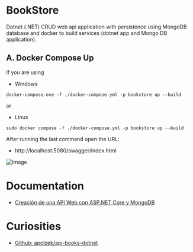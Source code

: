 # BookStore
Dotnet (.NET) CRUD web api application with persistence using MongoDB database and docker to build services (dotnet app and Mongo DB application).

## A. Docker Compose Up 

If you are using 

- Windows

```
docker-compose.exe -f ./docker-compose.yml -p bookstore up --build
```
or 

- Linux

```
sudo docker compose -f ./docker-compose.yml -p bookstore up --build
```
After running the last command open the URL:

- http://localhost:5080/swagger/index.html

![image](https://user-images.githubusercontent.com/53972851/215342264-888c2881-2848-442f-b10a-ae0d8fbf3af6.png)


# Documentation
- [Creación de una API Web con ASP.NET Core y MongoDB](https://learn.microsoft.com/es-es/aspnet/core/tutorials/first-mongo-app?view=aspnetcore-7.0&tabs=visual-studio#create-the-aspnet-core-web-api-project)

# Curiosities
- [Github: apolzek/api-books-dotnet](https://github.com/apolzek/api-books-dotnet)
